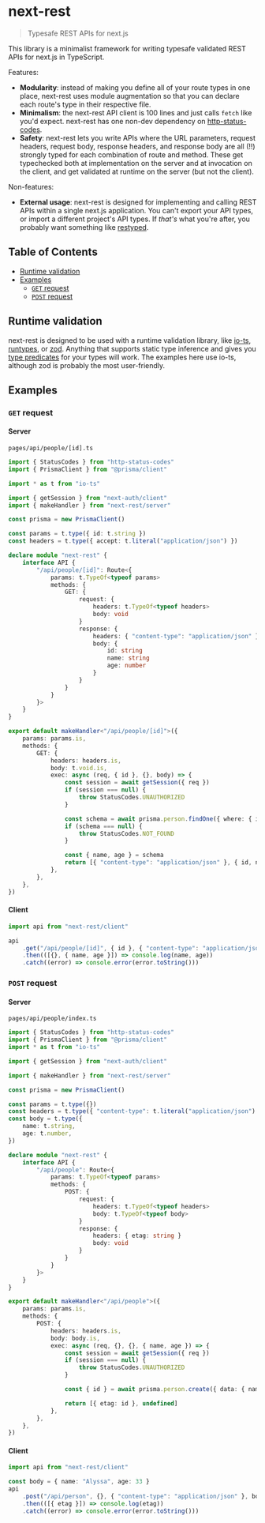 # next-rest

> Typesafe REST APIs for next.js

This library is a minimalist framework for writing typesafe validated REST APIs for next.js in TypeScript.

Features:

- **Modularity**: instead of making you define all of your route types in one place, next-rest uses module augmentation so that you can declare each route's type in their respective file.
- **Minimalism**: the next-rest API client is 100 lines and just calls `fetch` like you'd expect. next-rest has one non-dev dependency on [http-status-codes](https://www.npmjs.com/package/http-status-codes).
- **Safety**: next-rest lets you write APIs where the URL parameters, request headers, request body, response headers, and response body are all (!!) strongly typed for each combination of route and method. These get typechecked both at implementation on the server and at invocation on the client, and get validated at runtime on the server (but not the client).

Non-features:

- **External usage**: next-rest is designed for implementing and calling REST APIs within a single next.js application. You can't export your API types, or import a different project's API types. If _that's_ what you're after, you probably want something like [restyped](https://github.com/rawrmaan/restyped/).

## Table of Contents

- [Runtime validation](#runtime-validation)
- [Examples](#examples)
  - [`GET` request](#get-request)
  - [`POST` request](#post-request)

## Runtime validation

next-rest is designed to be used with a runtime validation library, like [io-ts](https://github.com/gcanti/io-ts), [runtypes](https://github.com/pelotom/runtypes), or [zod](https://github.com/vriad/zod). Anything that supports static type inference and gives you [type predicates](https://www.typescriptlang.org/docs/handbook/advanced-types.html#user-defined-type-guards) for your types will work. The examples here use io-ts, although zod is probably the most user-friendly.

## Examples

### `GET` request

#### Server

`pages/api/people/[id].ts`

```typescript
import { StatusCodes } from "http-status-codes"
import { PrismaClient } from "@prisma/client"

import * as t from "io-ts"

import { getSession } from "next-auth/client"
import { makeHandler } from "next-rest/server"

const prisma = new PrismaClient()

const params = t.type({ id: t.string })
const headers = t.type({ accept: t.literal("application/json") })

declare module "next-rest" {
	interface API {
		"/api/people/[id]": Route<{
			params: t.TypeOf<typeof params>
			methods: {
				GET: {
					request: {
						headers: t.TypeOf<typeof headers>
						body: void
					}
					response: {
						headers: { "content-type": "application/json" }
						body: {
							id: string
							name: string
							age: number
						}
					}
				}
			}
		}>
	}
}

export default makeHandler<"/api/people/[id]">({
	params: params.is,
	methods: {
		GET: {
			headers: headers.is,
			body: t.void.is,
			exec: async (req, { id }, {}, body) => {
				const session = await getSession({ req })
				if (session === null) {
					throw StatusCodes.UNAUTHORIZED
				}

				const schema = await prisma.person.findOne({ where: { id } })
				if (schema === null) {
					throw StatusCodes.NOT_FOUND
				}

				const { name, age } = schema
				return [{ "content-type": "application/json" }, { id, name, age }]
			},
		},
	},
})
```

#### Client

```typescript
import api from "next-rest/client"

api
	.get("/api/people/[id]", { id }, { "content-type": "application/json" })
	.then(([{}, { name, age }]) => console.log(name, age))
	.catch((error) => console.error(error.toString()))
```

### `POST` request

#### Server

`pages/api/people/index.ts`

```typescript
import { StatusCodes } from "http-status-codes"
import { PrismaClient } from "@prisma/client"
import * as t from "io-ts"

import { getSession } from "next-auth/client"

import { makeHandler } from "next-rest/server"

const prisma = new PrismaClient()

const params = t.type({})
const headers = t.type({ "content-type": t.literal("application/json") })
const body = t.type({
	name: t.string,
	age: t.number,
})

declare module "next-rest" {
	interface API {
		"/api/people": Route<{
			params: t.TypeOf<typeof params>
			methods: {
				POST: {
					request: {
						headers: t.TypeOf<typeof headers>
						body: t.TypeOf<typeof body>
					}
					response: {
						headers: { etag: string }
						body: void
					}
				}
			}
		}>
	}
}

export default makeHandler<"/api/people">({
	params: params.is,
	methods: {
		POST: {
			headers: headers.is,
			body: body.is,
			exec: async (req, {}, {}, { name, age }) => {
				const session = await getSession({ req })
				if (session === null) {
					throw StatusCodes.UNAUTHORIZED
				}

				const { id } = await prisma.person.create({ data: { name, age } })

				return [{ etag: id }, undefined]
			},
		},
	},
})
```

#### Client

```typescript
import api from "next-rest/client"

const body = { name: "Alyssa", age: 33 }
api
	.post("/api/person", {}, { "content-type": "application/json" }, body)
	.then(([{ etag }]) => console.log(etag))
	.catch((error) => console.error(error.toString()))
```
